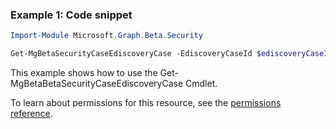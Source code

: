 ### Example 1: Code snippet

```powershellImport-Module Microsoft.Graph.Beta.Security

Get-MgBetaSecurityCaseEdiscoveryCase -EdiscoveryCaseId $ediscoveryCaseId
```
This example shows how to use the Get-MgBetaBetaSecurityCaseEdiscoveryCase Cmdlet.
To learn about permissions for this resource, see the [permissions reference](/graph/permissions-reference).

